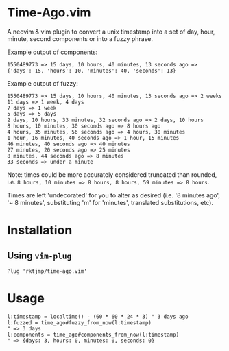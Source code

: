 # Time-Ago.vim

A neovim & vim plugin to convert a unix timestamp into a set of day, hour, minute, second components or into a fuzzy phrase.

Example output of components:

    1550489773 => 15 days, 10 hours, 40 minutes, 13 seconds ago => {'days': 15, 'hours': 10, 'minutes': 40, 'seconds': 13}

Example output of fuzzy:

    1550489773 => 15 days, 10 hours, 40 minutes, 13 seconds ago => 2 weeks
    11 days => 1 week, 4 days
    7 days => 1 week
    5 days => 5 days
    2 days, 10 hours, 33 minutes, 32 seconds ago => 2 days, 10 hours
    8 hours, 10 minutes, 30 seconds ago => 8 hours ago
    4 hours, 35 minutes, 56 seconds ago => 4 hours, 30 minutes
    1 hour, 16 minutes, 40 seconds ago => 1 hour, 15 minutes
    46 minutes, 40 seconds ago => 40 minutes
    27 minutes, 20 seconds ago => 25 minutes
    8 minutes, 44 seconds ago => 8 minutes
    33 seconds => under a minute
 
Note: times could be more accurately considered truncated than rounded, i.e. `8 hours, 10 minutes => 8 hours, 8 hours, 59 minutes => 8 hours`.

Times are left 'undecorated' for you to alter as desired (i.e. '8 minutes ago', '~ 8 minutes', substituting 'm' for 'minutes', translated substitutions, etc).

# Installation

## Using `vim-plug`

    Plug 'rktjmp/time-ago.vim'

# Usage

    l:timestamp = localtime() - (60 * 60 * 24 * 3) " 3 days ago
    l:fuzzed = time_ago#fuzzy_from_now(l:timestamp)
    " => 3 days
    l:components = time_ago#components_from_now(l:timestamp)
    " => {days: 3, hours: 0, minutes: 0, seconds: 0}
